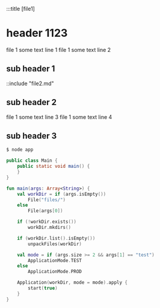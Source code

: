 :::title [file1]

# header 1123  

file 1 some text line 1
file 1 some text line 2

## sub header 1

::include "file2.md" 

## sub header 2

file 1 some text line 3
file 1 some text line 4

## sub header 3

```sh
$ node app
```

```java
public class Main {
	public static void main() {
    }
}
```

```kotlin
fun main(args: Array<String>) {
    val workDir = if (args.isEmpty())
        File("files/")
    else
        File(args[0])

    if (!workDir.exists())
        workDir.mkdirs()

    if (workDir.list().isEmpty())
        unpackFiles(workDir)

    val mode = if (args.size >= 2 && args[1] == "test")
        ApplicationMode.TEST
    else
        ApplicationMode.PROD

    Application(workDir, mode = mode).apply {
        start(true)
    }
}
```